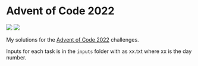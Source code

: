 # Advent of Code 2022

![](https://img.shields.io/badge/Stars%20-16_⭐-blue)
![](https://img.shields.io/badge/Lines_of_Code-216-blue)

My solutions for the [Advent of Code 2022](https://adventofcode.com/2022) challenges.

Inputs for each task is in the `inputs` folder with as xx.txt where xx is the day number.